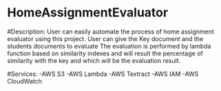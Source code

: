 # HomeAssignmentEvaluator


#Description:
User can easily automate the process of home assignment evaluator using this project.
User can give the Key document and the students documents to evaluate 
The evaluation is performed by lambda function based on similarity indexes and will result the percentage of similarity with the key and which will be the evaluation result.

#Services:
-AWS S3
-AWS Lambda
-AWS Textract
-AWS IAM 
-AWS CloudWatch


